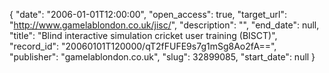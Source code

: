 {
  "date": "2006-01-01T12:00:00", 
  "open_access": true, 
  "target_url": "http://www.gamelablondon.co.uk/jisc/", 
  "description": "", 
  "end_date": null, 
  "title": "Blind interactive simulation cricket user training (BISCT)", 
  "record_id": "20060101T120000/qT2fFUFE9s7g1mSg8Ao2fA==", 
  "publisher": "gamelablondon.co.uk", 
  "slug": 32899085, 
  "start_date": null
}

